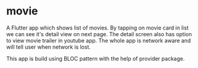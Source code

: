 # movie

A Flutter app which shows list of movies. 
By tapping on movie card in list we can see it's detail view on next page.
The detail screen also has option to view movie trailer in youtube app.
The whole app is network aware and will tell user when network is lost.

This app is build using BLOC pattern with the help of provider package.
